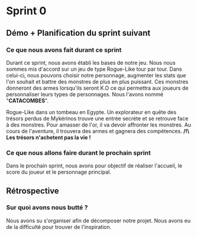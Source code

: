 # Sprint 0

## Démo + Planification du sprint suivant

### Ce que nous avons fait durant ce sprint
Durant ce sprint, nous avons établi les bases de notre jeu. Nous nous sommes mis d'accord sur un jeu de type Rogue-Like tour par tour. Dans celui-ci, nous pouvons choisir notre personnage, augmenter les stats que l'on souhait et battre des monstres de plus en plus puissant. Ces monstres donneront des armes lorsqu'ils seront K.O ce qui permettra aux joueurs de personnaliser leurs types de personnages. Nous l'avons nommé "**CATACOMBES**".

Rogue-Like dans un tombeau en Egypte. Un explorateur en quête des trésors perdus de Mykérinos trouve une entrée secrète et se retrouve face à des monstres.
Pour amasser de l'or, il va devoir affronter les monstres. Au cours de l'aventure, il trouvera des armes et gagnera des compétences.
**/!\ Les trésors n'achetent pas la vie !**

### Ce que nous allons faire durant le prochain sprint
Dans le prochain sprint, nous avons pour objectif de réaliser l'accueil, le score du joueur et le personnage principal.

## Rétrospective

### Sur quoi avons nous butté ?
Nous avons su s'organiser afin de décomposer notre projet. Nous avons eu de la difficulté pour trouver de l'inspiration.